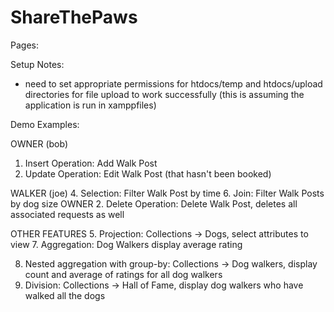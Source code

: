 # ShareThePaws

Pages:

Setup Notes:
- need to set appropriate permissions for htdocs/temp and htdocs/upload directories for file upload to work successfully (this is assuming the application is run in xamppfiles)

Demo Examples:

OWNER (bob)
1. Insert Operation: Add Walk Post
3. Update Operation: Edit Walk Post (that hasn't been booked)

WALKER (joe)
4. Selection: Filter Walk Post by time
6. Join: Filter Walk Posts by dog size
OWNER
2. Delete Operation: Delete Walk Post, deletes all associated requests as well

OTHER FEATURES
5. Projection: Collections -> Dogs, select attributes to view
7. Aggregation: Dog Walkers display average rating

8. Nested aggregation with group-by: Collections -> Dog walkers, display count and average of ratings for all dog walkers
9. Division: Collections -> Hall of Fame, display dog walkers who have walked all the dogs
